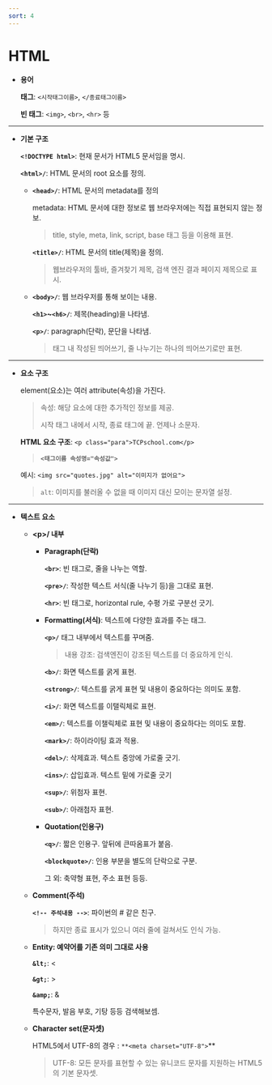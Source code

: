 ```yaml
---
sort: 4
---
```


# HTML

- **용어**

  **태그**: `<시작태그이름>`,  `</종료태그이름>`

  **빈 태그**: `<img>`, `<br>`, `<hr>` 등

---

- **기본 구조**

  **`<!DOCTYPE html>`**: 현재 문서가 HTML5 문서임을 명시.

  **`<html>/`**: HTML 문서의 root 요소를 정의.

  - **`<head>/`**: HTML 문서의 metadata를 정의

    metadata: HTML 문서에 대한 정보로 웹 브라우저에는 직접 표현되지 않는 정보.

    > title, style, meta, link, script, base 태그 등을 이용해 표현.

    **`<title>/`**: HTML 문서의 title(제목)을 정의.

    > 웹브라우저의 툴바, 즐겨찾기 제목, 검색 엔진 결과 페이지 제목으로 표시.

  - **`<body>/`**: 웹 브라우저를 통해 보이는 내용.

    **`<h1>`~`<h6>/`**: 제목(heading)을 나타냄.

    **`<p>/`**: paragraph(단락), 문단을 나타냄.

    > 태그 내 작성된 띄어쓰기, 줄 나누기는 하나의 띄어쓰기로만 표현.

---

- **요소 구조**

  element(요소)는 여러 attribute(속성)을 가진다.

  > 속성: 해당 요소에 대한 추가적인 정보를 제공.
  >
  > 시작 태그 내에서 시작, 종료 태그에 끝. 언제나 소문자.

  **HTML 요소 구조**: `<p class="para">TCPschool.com</p>`

  > **`<태그이름 속성명="속성값">`**

  예시: `<img src="quotes.jpg" alt="이미지가 없어요">`

  > `alt`: 이미지를 불러올 수 없을 때 이미지 대신 모이는 문자열 설정.

---

- **텍스트 요소**

  - **\<p>/ 내부**

    - **Paragraph(단락)**

      **`<br>`**: 빈 태그로, 줄을 나누는 역할.

      **`<pre>/`**: 작성한 텍스트 서식(줄 나누기 등)을 그대로 표현.

      **`<hr>`**: 빈 태그로, horizontal rule, 수평 가로 구분선 긋기.

    - **Formatting(서식)**: 텍스트에 다양한 효과를 주는 태그.

      **`<p>/`** 태그 내부에서 텍스트를 꾸며줌.

      > 내용 강조: 검색엔진이 강조된 텍스트를 더 중요하게 인식.

      **`<b>/`**: 화면 텍스트를 굵게 표현.

      **`<strong>/`**: 텍스트를 굵게 표현 및 내용이 중요하다는 의미도 포함.

      **`<i>/`**: 화면 텍스트를 이탤릭체로 표현.

      **`<em>/`**: 텍스트를 이챌릭체로 표현 및 내용이 중요하다는 의미도 포함.

      **`<mark>/`**: 하이라이팅 효과 적용.

      **`<del>/`**: 삭제효과. 텍스트 중앙에 가로줄 긋기.

      **`<ins>/`**: 삽입효과. 텍스트 밑에 가로줄 긋기

      **`<sup>/`**: 위첨자 표현.

      **`<sub>/`**: 아래첨자 표현.

    - **Quotation(인용구)**

      **`<q>/`**: 짧은 인용구. 앞뒤에 큰따옴표가 붙음.

      **`<blockquote>/`**: 인용 부분을 별도의 단락으로 구분.

      그 외: 축약형 표현, 주소 표현 등등.

  - **Comment(주석)**

    **`<!-- 주석내용 -->`**: 파이썬의 # 같은 친구.

    > 하지만 종료 표시가 있으니 여러 줄에 걸쳐서도 인식 가능.

  - **Entity: 예약어를 기존 의미 그대로 사용**

    **`&lt;`**: <

    **`&gt;`**: >

    **`&amp;`**: &

    특수문자, 발음 부호, 기탕 등등 검색해보셈.

  - **Character set(문자셋)**

    HTML5에서 UTF-8의 경우 : `**<meta charset="UTF-8">`**

    > UTF-8: 모든 문자를 표현할 수 있는 유니코드 문자를 지원하는 HTML5의 기본 문자셋.

